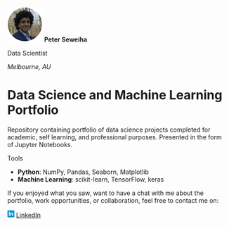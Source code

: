 
[![Profile](/images/profile5.png)](https://peter-seweiha.github.io/)
**Peter Seweiha**

Data Scientist

*Melbourne, AU*

# Data Science and Machine Learning Portfolio
Repository containing portfolio of data science projects completed for academic, self learning, and professional purposes. Presented in the form of Jupyter Notebooks.

Tools
  - **Python**: NumPy, Pandas, Seaborn, Matplotlib
  - **Machine Learning**: scikit-learn, TensorFlow, keras







  If you enjoyed what you saw, want to have a chat with me about the portfolio, work opportunities, or collaboration, feel free to contact me on:

  [![LinkedIn](images/linkedin5.png)](https://www.linkedin.com/in/pseweiha/) [LinkedIn](https://www.linkedin.com/in/pseweiha/)
